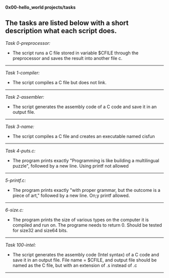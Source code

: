 **0x00-hello_world projects/tasks**

The tasks are listed below with a short description what each script does.
---------------------------------
*Task 0-preprocessor:* 
+ The script runs a C file stored in variable $CFILE through the preprocessor and saves the result into another file c.
--------------------------------------
*Task 1-compiler:* 
+ The script compiles a C file but does not link.
----------------------------------------
*Task 2-assembler:*
+ The script generates the assembly code of a C code and save it in an output file.
------------------------------------------
*Task 3-name:*
+ The script compiles a C file and creates an executable named cisfun
----------------------------------------------
*Task 4-puts.c:*
+ The program prints exactly "Programming is like building a multilingual puzzle", followed by a new line. Using printf not allowed
------------------------------------------------
*5-printf.c:* 
+ The program prints exactly "with proper grammar, but the outcome is a piece of art," followed by a new line. On;y printf allowed.
-----------------------------------------
*6-size.c:* 
+ The program prints the size of various types on the computer it is compiled and run on. The programe needs to return 0. Should be tested for size32 and size64 bits. 
-----------------------------------------------------
*Task 100-intel:* 
+ The script generates the assembly code (Intel syntax) of a C code and save it in an output file. File name = $CFILE, and output file should be named as the C file, but with an extension of .s instead of .c
---------------------------------------------------
